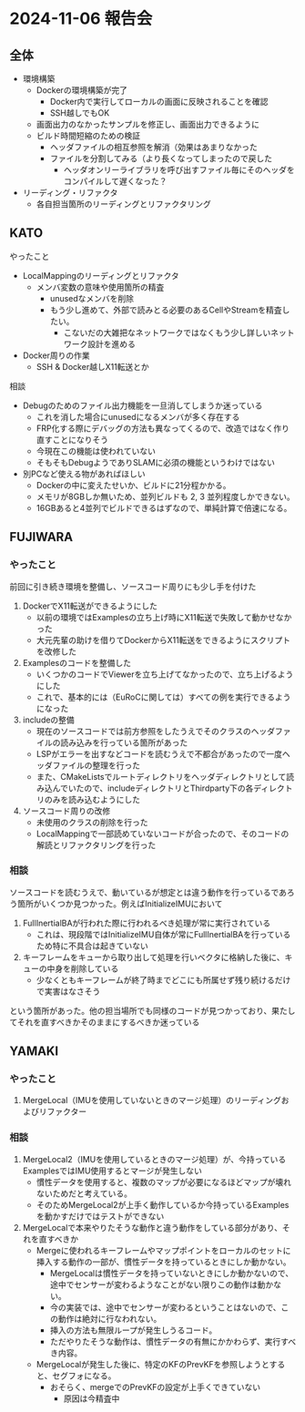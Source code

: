 # 2024-11-06 報告会

## 全体

- 環境構築
  - Dockerの環境構築が完了
    - Docker内で実行してローカルの画面に反映されることを確認
    - SSH越しでもOK
  - 画面出力のなかったサンプルを修正し、画面出力できるように
  - ビルド時間短縮のための検証
    - ヘッダファイルの相互参照を解消（効果はあまりなかった
    - ファイルを分割してみる（より長くなってしまったので戻した
      - ヘッダオンリーライブラリを呼び出すファイル毎にそのヘッダをコンパイルして遅くなった？
- リーディング・リファクタ
  - 各自担当箇所のリーディングとリファクタリング

## KATO

やったこと

- LocalMappingのリーディングとリファクタ
  - メンバ変数の意味や使用箇所の精査
    - unusedなメンバを削除
    - もう少し進めて、外部で読みとる必要のあるCellやStreamを精査したい。
      - こないだの大雑把なネットワークではなくもう少し詳しいネットワーク設計を進める
- Docker周りの作業
  - SSH & Docker越しX11転送とか

相談

- Debugのためのファイル出力機能を一旦消してしまうか迷っている
  - これを消した場合にunusedになるメンバが多く存在する
  - FRP化する際にデバッグの方法も異なってくるので、改造ではなく作り直すことになりそう
  - 今現在この機能は使われていない
  - そもそもDebugようでありSLAMに必須の機能というわけではない
- 別PCなど使える物があればほしい
  - Dockerの中に変えたせいか、ビルドに21分程かかる。
  - メモリが8GBしか無いため、並列ビルドも 2, 3 並列程度しかできない。
  - 16GBあると4並列でビルドできるはずなので、単純計算で倍速になる。

## FUJIWARA

### やったこと

前回に引き続き環境を整備し、ソースコード周りにも少し手を付けた

1. DockerでX11転送ができるようにした
   - 以前の環境ではExamplesの立ち上げ時にX11転送で失敗して動かせなかった
   - 大元先輩の助けを借りてDockerからX11転送をできるようにスクリプトを改修した
2. Examplesのコードを整備した
   - いくつかのコードでViewerを立ち上げてなかったので、立ち上げるようにした
   - これで、基本的には（EuRoCに関しては）すべての例を実行できるようになった
3. includeの整備
   - 現在のソースコードでは前方参照をしたうえでそのクラスのヘッダファイルの読み込みを行っている箇所があった
   - LSPがエラーを出すなどコードを読むうえで不都合があったので一度ヘッダファイルの整理を行った
   - また、CMakeListsでルートディレクトリをヘッダディレクトリとして読み込んでいたので、includeディレクトリとThirdparty下の各ディレクトリのみを読み込むようにした
4. ソースコード周りの改修
   - 未使用のクラスの削除を行った
   - LocalMappingで一部読めていないコードが合ったので、そのコードの解読とリファクタリングを行った

### 相談

ソースコードを読むうえで、動いているが想定とは違う動作を行っているであろう箇所がいくつか見つかった。例えばInitializeIMUにおいて

1. FullInertialBAが行われた際に行われるべき処理が常に実行されている
   - これは、現段階ではInitializeIMU自体が常にFullInertialBAを行っているため特に不具合は起きていない
2. キーフレームをキューから取り出して処理を行いベクタに格納した後に、キューの中身を削除している
   - 少なくともキーフレームが終了時までどこにも所属せず残り続けるだけで実害はなさそう

という箇所があった。他の担当場所でも同様のコードが見つかっており、果たしてそれを直すべきかそのままにするべきか迷っている

## YAMAKI

### やったこと

1. MergeLocal（IMUを使用していないときのマージ処理）のリーディングおよびリファクター

### 相談

1. MergeLocal2（IMUを使用しているときのマージ処理）が、今持っているExamplesではIMU使用するとマージが発生しない
   - 慣性データを使用すると、複数のマップが必要になるほどマップが壊れないためだと考えている。
   - そのためMergeLocal2が上手く動作しているか今持っているExamplesを動かすだけではテストができない
2. MergeLocalで本来やりたそうな動作と違う動作をしている部分があり、それを直すべきか
   - Mergeに使われるキーフレームやマップポイントをローカルのセットに挿入する動作の一部が、慣性データを持っているときにしか動かない。
     - MergeLocalは慣性データを持っていないときにしか動かないので、途中でセンサーが変わるようなことがない限りこの動作は動かない。
     - 今の実装では、途中でセンサーが変わるということはないので、この動作は絶対に行なわれない。
     - 挿入の方法も無限ループが発生しうるコード。
     - ただやりたそうな動作は、慣性データの有無にかかわらず、実行すべき内容。
   - MergeLocalが発生した後に、特定のKFのPrevKFを参照しようとすると、セグフォになる。
     - おそらく、mergeでのPrevKFの設定が上手くできていない
       - 原因は今精査中
